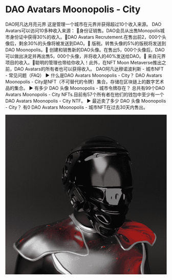 # DAO Avatars Moonopolis - City

DAO阿凡达月亮元界 这是管理一个城市在元界并获得超过10个收入来源。
DAO Avatars可以访问10多种收入来源：
💎身份证销售。DAO会员从出售Monopolis城市身份证中获得30%的收入。💎DAO Avatars Recrutement.在售出前2，000个头像后，剩余30%的头像将被发送到DAO。💎 版税。转售头像的5%的版税将发送到DAO Moonopolis。💎 创建和销售新的DAO头像。在售出5，000个头像后，DAO可以做出决定并再出售5，000个头像，并将收入的40%发送给DAO。💎 来自元界项目的收入。💎聪明的管理也带给你收入！此外，在NFT Moon Metaverse推出之前，DAO Avatars的所有者也可以获得收入。
DAO阿凡达穆诺波利斯 - 城市NFT - 常见问题（FAQ）
▶ 什么是DAO Avatars Moonopolis - City？
DAO Avatars Moonopolis - City是NFT（不可替代的令牌）集合。存储在区块链上的数字艺术品的集合。
▶ 有多少 DAO 头像 Moonopolis - 城市令牌存在？
总共有99个DAO Avatars Moonopolis - City NFTs.目前有57个所有者在他们的钱包中至少有一个DAO Avatars Moonopolis - City NTF。
▶ 最近卖了多少 DAO 头像 Moonopolis - City？
有0 DAO Avatars Moonopolis - 城市NFT在过去30天内售出。

![nft](微信截图_20220825203047.png)


